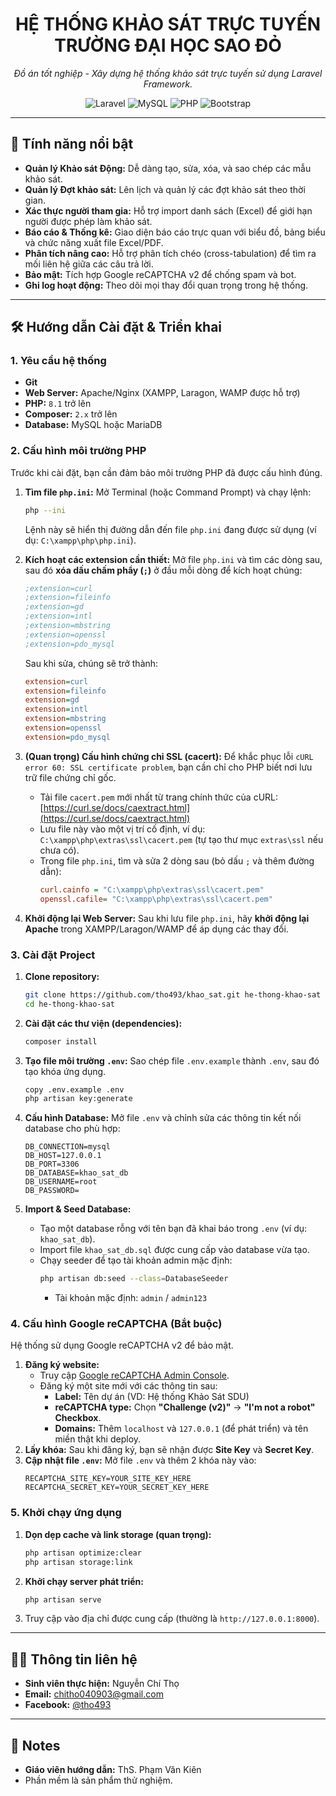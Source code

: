 <h1 align="center">HỆ THỐNG KHẢO SÁT TRỰC TUYẾN<br/>TRƯỜNG ĐẠI HỌC SAO ĐỎ</h1>

<p align="center">
    <em>Đồ án tốt nghiệp - Xây dựng hệ thống khảo sát trực tuyến sử dụng Laravel Framework.</em>
</p>

<p align="center">
  <img src="https://img.shields.io/badge/Laravel-FF2D20?style=for-the-badge&logo=laravel&logoColor=white" alt="Laravel">
  <img src="https://img.shields.io/badge/MySQL-4479A1?style=for-the-badge&logo=mysql&logoColor=white" alt="MySQL">
  <img src="https://img.shields.io/badge/PHP-777BB4?style=for-the-badge&logo=php&logoColor=white" alt="PHP">
  <img src="https://img.shields.io/badge/Bootstrap-7952B3?style=for-the-badge&logo=bootstrap&logoColor=white" alt="Bootstrap">
</p>

---

## 🚀 Tính năng nổi bật

-   **Quản lý Khảo sát Động:** Dễ dàng tạo, sửa, xóa, và sao chép các mẫu khảo sát.
-   **Quản lý Đợt khảo sát:** Lên lịch và quản lý các đợt khảo sát theo thời gian.
-   **Xác thực người tham gia:** Hỗ trợ import danh sách (Excel) để giới hạn người được phép làm khảo sát.
-   **Báo cáo & Thống kê:** Giao diện báo cáo trực quan với biểu đồ, bảng biểu và chức năng xuất file Excel/PDF.
-   **Phân tích nâng cao:** Hỗ trợ phân tích chéo (cross-tabulation) để tìm ra mối liên hệ giữa các câu trả lời.
-   **Bảo mật:** Tích hợp Google reCAPTCHA v2 để chống spam và bot.
-   **Ghi log hoạt động:** Theo dõi mọi thay đổi quan trọng trong hệ thống.

---

## 🛠️ Hướng dẫn Cài đặt & Triển khai

### 1. Yêu cầu hệ thống

-   **Git**
-   **Web Server:** Apache/Nginx (XAMPP, Laragon, WAMP được hỗ trợ)
-   **PHP:** `8.1` trở lên
-   **Composer:** `2.x` trở lên
-   **Database:** MySQL hoặc MariaDB

### 2. Cấu hình môi trường PHP

Trước khi cài đặt, bạn cần đảm bảo môi trường PHP đã được cấu hình đúng.

1.  **Tìm file `php.ini`:**
    Mở Terminal (hoặc Command Prompt) và chạy lệnh:

    ```sh
    php --ini
    ```

    Lệnh này sẽ hiển thị đường dẫn đến file `php.ini` đang được sử dụng (ví dụ: `C:\xampp\php\php.ini`).

2.  **Kích hoạt các extension cần thiết:**
    Mở file `php.ini` và tìm các dòng sau, sau đó **xóa dấu chấm phẩy (`;`)** ở đầu mỗi dòng để kích hoạt chúng:

    ```ini
    ;extension=curl
    ;extension=fileinfo
    ;extension=gd
    ;extension=intl
    ;extension=mbstring
    ;extension=openssl
    ;extension=pdo_mysql
    ```

    Sau khi sửa, chúng sẽ trở thành:

    ```ini
    extension=curl
    extension=fileinfo
    extension=gd
    extension=intl
    extension=mbstring
    extension=openssl
    extension=pdo_mysql
    ```

3.  **(Quan trọng) Cấu hình chứng chỉ SSL (cacert):**
    Để khắc phục lỗi `cURL error 60: SSL certificate problem`, bạn cần chỉ cho PHP biết nơi lưu trữ file chứng chỉ gốc.

    -   Tải file `cacert.pem` mới nhất từ trang chính thức của cURL: [https://curl.se/docs/caextract.html](https://curl.se/docs/caextract.html)
    -   Lưu file này vào một vị trí cố định, ví dụ: `C:\xampp\php\extras\ssl\cacert.pem` (tự tạo thư mục `extras\ssl` nếu chưa có).
    -   Trong file `php.ini`, tìm và sửa 2 dòng sau (bỏ dấu `;` và thêm đường dẫn):
        ```ini
        curl.cainfo = "C:\xampp\php\extras\ssl\cacert.pem"
        openssl.cafile= "C:\xampp\php\extras\ssl\cacert.pem"
        ```

4.  **Khởi động lại Web Server:**
    Sau khi lưu file `php.ini`, hãy **khởi động lại Apache** trong XAMPP/Laragon/WAMP để áp dụng các thay đổi.

### 3. Cài đặt Project

1.  **Clone repository:**

    ```sh
    git clone https://github.com/tho493/khao_sat.git he-thong-khao-sat
    cd he-thong-khao-sat
    ```

2.  **Cài đặt các thư viện (dependencies):**

    ```sh
    composer install
    ```

3.  **Tạo file môi trường `.env`:**
    Sao chép file `.env.example` thành `.env`, sau đó tạo khóa ứng dụng.

    ```sh
    copy .env.example .env
    php artisan key:generate
    ```

4.  **Cấu hình Database:**
    Mở file `.env` và chỉnh sửa các thông tin kết nối database cho phù hợp:

    ```env
    DB_CONNECTION=mysql
    DB_HOST=127.0.0.1
    DB_PORT=3306
    DB_DATABASE=khao_sat_db
    DB_USERNAME=root
    DB_PASSWORD=
    ```

5.  **Import & Seed Database:**
    -   Tạo một database rỗng với tên bạn đã khai báo trong `.env` (ví dụ: `khao_sat_db`).
    -   Import file `khao_sat_db.sql` được cung cấp vào database vừa tạo.
    -   Chạy seeder để tạo tài khoản admin mặc định:
        ```sh
        php artisan db:seed --class=DatabaseSeeder
        ```
        -   Tài khoản mặc định: `admin` / `admin123`

### 4. Cấu hình Google reCAPTCHA (Bắt buộc)

Hệ thống sử dụng Google reCAPTCHA v2 để bảo mật.

1.  **Đăng ký website:**
    -   Truy cập [Google reCAPTCHA Admin Console](https://www.google.com/recaptcha/admin).
    -   Đăng ký một site mới với các thông tin sau:
        -   **Label:** Tên dự án (VD: Hệ thống Khảo Sát SDU)
        -   **reCAPTCHA type:** Chọn **"Challenge (v2)"** -> **"I'm not a robot" Checkbox**.
        -   **Domains:** Thêm `localhost` và `127.0.0.1` (để phát triển) và tên miền thật khi deploy.
2.  **Lấy khóa:**
    Sau khi đăng ký, bạn sẽ nhận được **Site Key** và **Secret Key**.
3.  **Cập nhật file `.env`:**
    Mở file `.env` và thêm 2 khóa này vào:
    ```env
    RECAPTCHA_SITE_KEY=YOUR_SITE_KEY_HERE
    RECAPTCHA_SECRET_KEY=YOUR_SECRET_KEY_HERE
    ```

### 5. Khởi chạy ứng dụng

1.  **Dọn dẹp cache và link storage (quan trọng):**
    ```sh
    php artisan optimize:clear
    php artisan storage:link
    ```
2.  **Khởi chạy server phát triển:**
    ```sh
    php artisan serve
    ```
3.  Truy cập vào địa chỉ được cung cấp (thường là `http://127.0.0.1:8000`).

---

## 👨‍💻 Thông tin liên hệ

-   **Sinh viên thực hiện:** Nguyễn Chí Thọ
-   **Email:** [chitho040903@gmail.com](mailto:chitho040903@gmail.com)
-   **Facebook:** [@tho493](https://facebook.com/tho493)

---

## 📝 Notes

-   **Giáo viên hướng dẫn:** ThS. Phạm Văn Kiên
-   Phần mềm là sản phẩm thử nghiệm.
